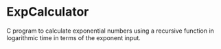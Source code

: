 ExpCalculator
==============

C program to calculate exponential numbers using a recursive function in logarithmic
time in terms of the exponent input.
